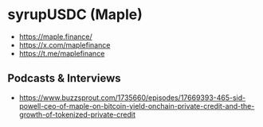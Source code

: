 # syrupUSDC (Maple)

- https://maple.finance/
- https://x.com/maplefinance
- https://t.me/maplefinance

## Podcasts & Interviews

- https://www.buzzsprout.com/1735660/episodes/17669393-465-sid-powell-ceo-of-maple-on-bitcoin-yield-onchain-private-credit-and-the-growth-of-tokenized-private-credit
